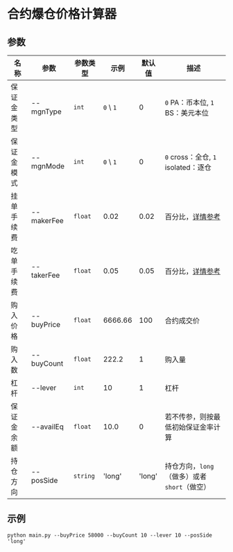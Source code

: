 # 合约爆仓价格计算器

## 参数
| 名称 | 参数 | 参数类型 | 示例 | 默认值 | 描述 | 
| ---- | ---- | ---- | ---- | ---- | ---- |
| 保证金类型 | --mgnType | `int` | `0` \ `1` | 0 | `0` PA：币本位, `1` BS：美元本位 |
| 保证金模式 | --mgnMode | `int` | `0` \ `1` | 0 | `0` cross：全仓, `1` isolated：逐仓 |
| 挂单手续费 | --makerFee | `float` | 0.02 | 0.02 | 百分比，[详情参考](https://www.okex.com/fees.html) |
| 吃单手续费 | --takerFee | `float` | 0.05 | 0.05 | 百分比，[详情参考](https://www.okex.com/fees.html) |
| 购入价格 | --buyPrice | `float` | 6666.66 | 100 | 合约成交价 |
| 购入数 | --buyCount | `float` | 222.2 | 1 | 购入量 |
| 杠杆 | --lever | `int` | 10 | 1 | 杠杆 |
| 保证金余额 | --availEq | `float` | 10.0 | 0 | 若不传参，则按最低初始保证金率计算 |
| 持仓方向 | --posSide | `string` | 'long' | 'long' | 持仓方向，`long`（做多）或者`short`（做空） |

## 示例
```
python main.py --buyPrice 58000 --buyCount 10 --lever 10 --posSide 'long'
```